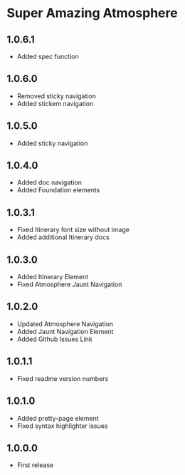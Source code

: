 Super Amazing Atmosphere
==========
## 1.0.6.1
- Added spec function

## 1.0.6.0
- Removed sticky navigation
- Added stickem navigation

## 1.0.5.0
- Added sticky navigation

## 1.0.4.0
- Added doc navigation
- Added Foundation elements

## 1.0.3.1
- Fixed Itinerary font size without image
- Added additional Itinerary docs

## 1.0.3.0
- Added Itinerary Element
- Fixed Atmosphere Jaunt Navigation

## 1.0.2.0
- Updated Atmosphere Navigation
- Added Jaunt Navigation Element
- Added Github Issues Link

## 1.0.1.1
- Fixed readme version numbers

## 1.0.1.0
- Added pretty-page element
- Fixed syntax highlighter issues

## 1.0.0.0
- First release